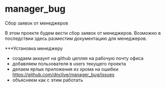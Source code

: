 manager_bug
===========

Сбор заявок от менеджеров

В этом проекте будем вести сбор заявок от менеджеров.
Возможно в последствии здесь разместим документацию для менеджеров.

***Установка менеджеру

* создаем аккаунт на github цепляя на рабочую почту офиса
* добавляем пользователя в users текущего проекта
* делаем ярлык приложения из хрома на ошибки https://github.com/dnclive/manager_bug/issues
* объясняем как с этим работать

